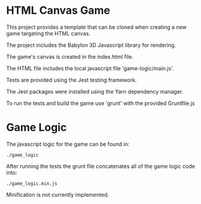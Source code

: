 HTML Canvas Game
================

This project provides a template that can be cloned when creating a new
game targeting the HTML canvas.

The project includes the Babylon 3D Javascript library for rendering.

The game's canvas is created in the index.html file.

The HTML file includes the local javascript file 'game-logic/main.js'.

Tests are provided using the Jest testing framework.

The Jest packages were installed using the Yarn dependency manager.

To run the tests and build the game use 'grunt' with the provided 
Gruntfile.js

Game Logic
==========

The javascript logic for the game can be found in:

    ./game_logic

After running the tests the grunt file concatenates all of the 
game logic code into:

    ./game_logic.min.js

Minification is not currently implemented.
